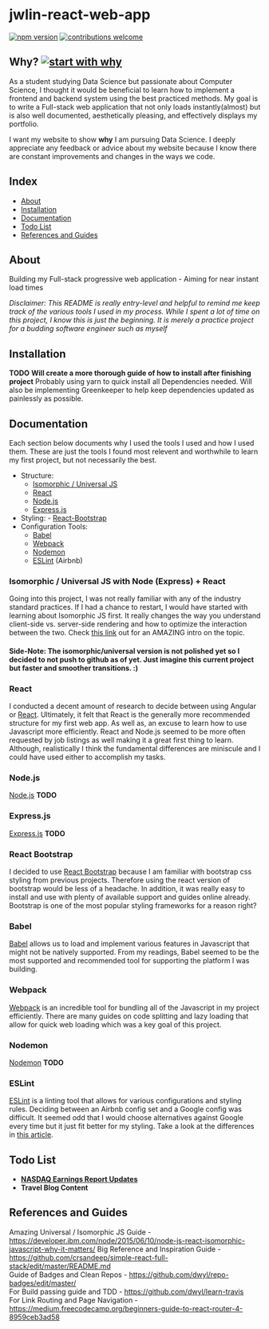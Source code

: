 # jwlin-react-web-app

[![npm version](https://badge.fury.io/js/npm.svg)](https://badge.fury.io/js/npm)
[![contributions welcome](https://img.shields.io/badge/contributions-welcome-brightgreen.svg?style=flat)](https://github.com/jwlin17/jwlin-react/issues)

## Why? [![start with why](https://img.shields.io/badge/start%20with-why%3F-brightgreen.svg?style=flat)](http://www.ted.com/talks/simon_sinek_how_great_leaders_inspire_action)

As a student studying Data Science but passionate about Computer Science, I thought it would be beneficial to learn how to implement a frontend and backend system using the best practiced methods. My goal is to write a Full-stack web application that not only loads instantly(almost) but is also well documented, aesthetically pleasing, and effectively displays my portfolio. 

I want my website to show **why** I am pursuing Data Science. I deeply appreciate any feedback or advice about my website because I know there are constant improvements and changes in the ways we code. 

## Index
- [About](#about)
- [Installation](#installation)
- [Documentation](#documentation)
- [Todo List](#todo-list)
- [References and Guides](#references-and-guides)

## About

Building my Full-stack progressive web application - Aiming for near instant load times

*Disclaimer: This README is really entry-level and helpful to remind me keep track of the various tools I used in my process. While I spent a lot of time on this project, I know this is just the beginning. It is merely a practice project for a budding software engineer such as myself*

## Installation
**TODO**
**Will create a more thorough guide of how to install after finishing project**
Probably using yarn to quick install all Dependencies needed. Will also be implementing Greenkeeper to help keep dependencies updated as painlessly as possible.

## Documentation

Each section below documents why I used the tools I used and how I used them. These are just the tools I found most relevent and worthwhile to learn my first project, but not necessarily the best.

  - Structure:
    - [Isomorphic / Universal JS](#isomorphic--universal-js-with-node-express--react)
    - [React](#react) 
    - [Node.js](#nodejs)
    - [Express.js](#expressjs)
  -  Styling:
    - [React-Bootstrap](#react-bootstrap)
  - Configuration Tools:
    - [Babel](babel)
    - [Webpack](#webpack)
    - [Nodemon](#nodemon)
    - [ESLint](#eslint) (Airbnb)
      
### Isomorphic / Universal JS with Node (Express) + React

Going into this project, I was not really familiar with any of the industry standard practices. If I had a chance to restart, I would have started with learning about Isomorphic JS first. It really changes the way you understand client-side vs. server-side rendering and how to optimize the interaction between the two. Check [this link](https://developer.ibm.com/node/2015/06/10/node-js-react-isomorphic-javascript-why-it-matters/) out for an AMAZING intro on the topic. 

#### Side-Note: The isomorphic/universal version is not polished yet so I decided to not push to github as of yet. Just imagine this current project but faster and smoother transitions. :)

### React

I conducted a decent amount of research to decide between using Angular or [React](https://reactjs.org/). Ultimately, it felt that React is the generally more recommended structure for my first web app. As well as, an excuse to learn how to use Javascript more efficiently. React and Node.js seemed to be more often requested by job listings as well making it a great first thing to learn. Although, realistically I think the fundamental differences are miniscule and I could have used either to accomplish my tasks.

### Node.js
[Node.js](https://nodejs.org/en/)
**TODO**
### Express.js
[Express.js](https://expressjs.com/)
**TODO**

### React Bootstrap

I decided to use [React Bootstrap](https://react-bootstrap.github.io/) because I am familiar with bootstrap css styling from previous projects. Therefore using the react version of bootstrap would be less of a headache. In addition, it was really easy to install and use with plenty of available support and guides online already. Bootstrap is one of the most popular styling frameworks for a reason right?

### Babel

[Babel](https://babeljs.io/) allows us to load and implement various features in Javascript that might not be natively supported. From my readings, Babel seemed to be the most supported and recommended tool for supporting the platform I was building.

### Webpack

[Webpack](https://webpack.js.org/) is an incredible tool for bundling all of the Javascript in my project efficiently. There are many guides on code splitting and lazy loading that allow for quick web loading which was a key goal of this project.

### Nodemon
[Nodemon](https://github.com/remy/nodemon)
**TODO**
### ESLint

[ESLint](https://eslint.org/docs/about/) is a linting tool that allows for various configurations and styling rules. Deciding between an Airbnb config set and a Google config was difficult. It seemed odd that I would choose alternatives against Google every time but it just fit better for my styling. Take a look at the differences in [this article](https://medium.com/@uistephen/style-guides-for-linting-ecmascript-2015-eslint-common-google-airbnb-6c25fd3dff0). 
 
## Todo List
- [**NASDAQ Earnings Report Updates**](https://www.nasdaq.com/earnings/earnings-calendar.aspx)
- **Travel Blog Content**

## References and Guides
    
Amazing Universal / Isomorphic JS Guide - https://developer.ibm.com/node/2015/06/10/node-js-react-isomorphic-javascript-why-it-matters/
Big Reference and Inspiration Guide - https://github.com/crsandeep/simple-react-full-stack/edit/master/README.md    
Guide of Badges and Clean Repos - https://github.com/dwyl/repo-badges/edit/master/    
For Build passing guide and TDD - https://github.com/dwyl/learn-travis    
For Link Routing and Page Navigation - https://medium.freecodecamp.org/beginners-guide-to-react-router-4-8959ceb3ad58
